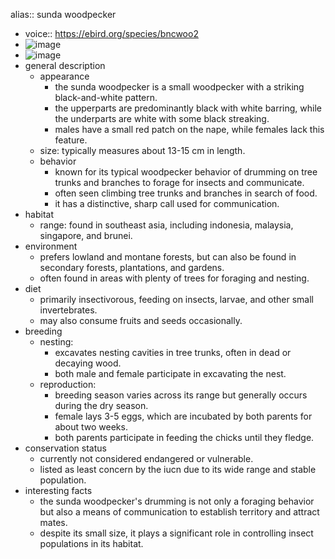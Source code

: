 alias:: sunda woodpecker

- voice:: https://ebird.org/species/bncwoo2
- ![image](https://ipfs.io/ipfs/QmY5N37X6RaatiXXxFGJMsbBB9eEwpw7THEEapt1TNmWuD)
- ![image](https://ipfs.io/ipfs/QmYrEbASzJ3SQnN6kjsRN1yDjpNbgNoHbiTV1oa3AaqkEb)
- general description
	- appearance
		- the sunda woodpecker is a small woodpecker with a striking black-and-white pattern.
		- the upperparts are predominantly black with white barring, while the underparts are white with some black streaking.
		- males have a small red patch on the nape, while females lack this feature.
	- size: typically measures about 13-15 cm in length.
	- behavior
		- known for its typical woodpecker behavior of drumming on tree trunks and branches to forage for insects and communicate.
		- often seen climbing tree trunks and branches in search of food.
		- it has a distinctive, sharp call used for communication.
- habitat
	- range: found in southeast asia, including indonesia, malaysia, singapore, and brunei.
- environment
	- prefers lowland and montane forests, but can also be found in secondary forests, plantations, and gardens.
	- often found in areas with plenty of trees for foraging and nesting.
- diet
	- primarily insectivorous, feeding on insects, larvae, and other small invertebrates.
	- may also consume fruits and seeds occasionally.
- breeding
	- nesting:
		- excavates nesting cavities in tree trunks, often in dead or decaying wood.
		- both male and female participate in excavating the nest.
	- reproduction:
		- breeding season varies across its range but generally occurs during the dry season.
		- female lays 3-5 eggs, which are incubated by both parents for about two weeks.
		- both parents participate in feeding the chicks until they fledge.
- conservation status
	- currently not considered endangered or vulnerable.
	- listed as least concern by the iucn due to its wide range and stable population.
- interesting facts
	- the sunda woodpecker's drumming is not only a foraging behavior but also a means of communication to establish territory and attract mates.
	- despite its small size, it plays a significant role in controlling insect populations in its habitat.